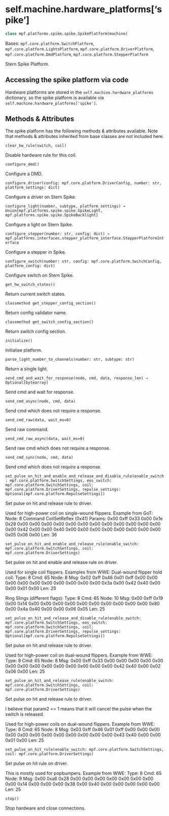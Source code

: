 
# self.machine.hardware_platforms[‘spike’]

``` python
class mpf.platforms.spike.spike.SpikePlatform(machine)
```

Bases: `mpf.core.platform.SwitchPlatform`, `mpf.core.platform.LightsPlatform`, `mpf.core.platform.DriverPlatform`, `mpf.core.platform.DmdPlatform`, `mpf.core.platform.StepperPlatform`

Stern Spike Platform.

## Accessing the spike platform via code

Hardware platforms are stored in the `self.machine.hardware_platforms` dictionary, so the spike platform is available via `self.machine.hardware_platforms['spike']`.

## Methods & Attributes

The spike platform has the following methods & attributes available. Note that methods & attributes inherited from base classes are not included here.

`clear_hw_rule(switch, coil)`

Disable hardware rule for this coil.

`configure_dmd()`

Configure a DMD.

`configure_driver(config: mpf.core.platform.DriverConfig, number: str, platform_settings: dict)`

Configure a driver on Stern Spike.

`configure_light(number, subtype, platform_settings) → Union[mpf.platforms.spike.spike.SpikeLight, mpf.platforms.spike.spike.SpikeBacklight]`

Configure a light on Stern Spike.

`configure_stepper(number: str, config: dict) → mpf.platforms.interfaces.stepper_platform_interface.StepperPlatformInterface`

Configure a stepper in Spike.

`configure_switch(number: str, config: mpf.core.platform.SwitchConfig, platform_config: dict)`

Configure switch on Stern Spike.

`get_hw_switch_states()`

Return current switch states.

`classmethod get_stepper_config_section()`

Return config validator name.

`classmethod get_switch_config_section()`

Return switch config section.

`initialize()`

Initialise platform.

`parse_light_number_to_channels(number: str, subtype: str)`

Return a single light.

`send_cmd_and_wait_for_response(node, cmd, data, response_len) → Optional[bytearray]`

Send cmd and wait for response.

`send_cmd_async(node, cmd, data)`

Send cmd which does not require a response.

`send_cmd_raw(data, wait_ms=0)`

Send raw command.

`send_cmd_raw_async(data, wait_ms=0)`

Send raw cmd which does not require a response.

`send_cmd_sync(node, cmd, data)`

Send cmd which does not require a response.

`set_pulse_on_hit_and_enable_and_release_and_disable_rule(enable_switch: mpf.core.platform.SwitchSettings, eos_switch: mpf.core.platform.SwitchSettings, coil: mpf.core.platform.DriverSettings, repulse_settings: Optional[mpf.core.platform.RepulseSettings])`

Set pulse on hit and release rule to driver.

Used for high-power coil on single-wound flippers. Example from GoT: Node: 8 Command CoilSetReflex (0x41) Params: 0x00 0xff 0x33 0x00 0x1e 0x28 0x00 0x00 0x00 0x00 0x00 0x00 0x00 0x00 0x00 0x00 0x00 0x00 0x00 0x42 0x00 0x00 0x40 0x00 0x00 0x00 0x00 0x00 0x00 0x00 0x00 0x05 0x06 0x00 Len: 36

`set_pulse_on_hit_and_enable_and_release_rule(enable_switch: mpf.core.platform.SwitchSettings, coil: mpf.core.platform.DriverSettings)`

Set pulse on hit and enable and release rule on driver.

Used for single coil flippers. Examples from WWE: Dual-wound flipper hold coil: Type: 8 Cmd: 65 Node: 8 Msg: 0x02 0xff 0x46 0x01 0xff 0x00 0x00 0x00 0x00 0x00 0x00 0x00 0x00 0x00 0x00 0x3a 0x00 0x42 0x40 0x00 0x00 0x01 0x00 Len: 25

Ring Slings (different flags): Type: 8 Cmd: 65 Node: 10 Msg: 0x00 0xff 0x19 0x00 0x14 0x00 0x00 0x00 0x00 0x00 0x00 0x00 0x00 0x00 0x00 0x80 0x00 0x4a 0x40 0x00 0x00 0x06 0x05 Len: 25

`set_pulse_on_hit_and_release_and_disable_rule(enable_switch: mpf.core.platform.SwitchSettings, eos_switch: mpf.core.platform.SwitchSettings, coil: mpf.core.platform.DriverSettings, repulse_settings: Optional[mpf.core.platform.RepulseSettings])`

Set pulse on hit and release rule to driver.

Used for high-power coil on dual-wound flippers. Example from WWE: Type: 8 Cmd: 65 Node: 8 Msg: 0x00 0xff 0x33 0x00 0x00 0x00 0x00 0x00 0x00 0x00 0x00 0x00 0x00 0x00 0x00 0x00 0x00 0x42 0x40 0x00 0x02 0x06 0x00 Len: 25

`set_pulse_on_hit_and_release_rule(enable_switch: mpf.core.platform.SwitchSettings, coil: mpf.core.platform.DriverSettings)`

Set pulse on hit and release rule to driver.

I believe that param2 == 1 means that it will cancel the pulse when the switch is released.

Used for high-power coils on dual-wound flippers. Example from WWE: Type: 8 Cmd: 65 Node: 8 Msg: 0x03 0xff 0x46 0x01 0xff 0x00 0x00 0x00 0x00 0x00 0x00 0x00 0x00 0x00 0x00 0x00 0x00 0x43 0x40 0x00 0x00 0x01 0x00 Len: 25

`set_pulse_on_hit_rule(enable_switch: mpf.core.platform.SwitchSettings, coil: mpf.core.platform.DriverSettings)`

Set pulse on hit rule on driver.

This is mostly used for popbumpers. Example from WWE: Type: 8 Cmd: 65 Node: 9 Msg: 0x00 0xa6 0x28 0x00 0x00 0x00 0x00 0x00 0x00 0x00 0x00 0x14 0x00 0x00 0x00 0x38 0x00 0x40 0x00 0x00 0x00 0x00 0x00 Len: 25

`stop()`

Stop hardware and close connections.
